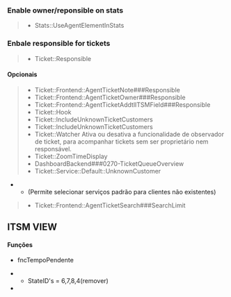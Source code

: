 
### Enable owner/reponsible on stats
> - Stats::UseAgentElementInStats


### Enbale responsible for tickets
> - Ticket::Responsible

#### Opcionais 
> - Ticket::Frontend::AgentTicketNote###Responsible
> - Ticket::Frontend::AgentTicketOwner###Responsible
> - Ticket::Frontend::AgentTicketAddtlITSMField###Responsible
> - Ticket::Hook
> - Ticket::IncludeUnknownTicketCustomers
> - Ticket::IncludeUnknownTicketCustomers
> - Ticket::Watcher
Ativa ou desativa a funcionalidade de observador de ticket, para acompanhar tickets sem ser proprietário nem responsável.
> - Ticket::ZoomTimeDisplay
> - DashboardBackend###0270-TicketQueueOverview
> - Ticket::Service::Default::UnknownCustomer
- - (Permite selecionar serviços padrão para clientes não existentes)
> - Ticket::Frontend::AgentTicketSearch###SearchLimit

## ITSM VIEW  
#### Funções
- fncTempoPendente
- - StateID's = 6,7,8,4(remover)

- 
